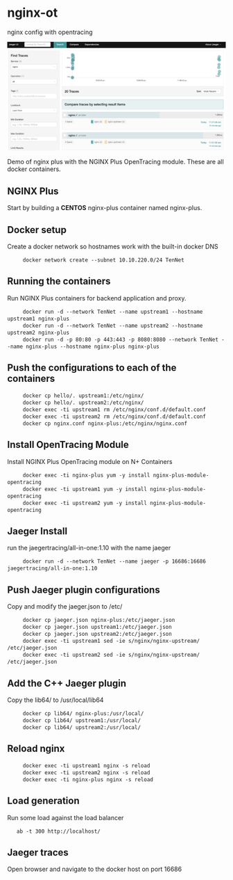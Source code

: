 # nginx-ot
nginx config with opentracing

![Teaser image](./jaeger-nginx.png)

Demo of nginx plus with the NGINX Plus OpenTracing module. These are all docker containers. 

## NGINX Plus
Start by building a **CENTOS** nginx-plus container named nginx-plus.

## Docker setup
Create a docker network so hostnames work with the built-in docker DNS
```
     docker network create --subnet 10.10.220.0/24 TenNet
```
## Running the containers
Run NGINX Plus containers for backend application and proxy.

```
     docker run -d --network TenNet --name upstream1 --hostname upstream1 nginx-plus
     docker run -d --network TenNet --name upstream2 --hostname upstream2 nginx-plus
     docker run -d -p 80:80 -p 443:443 -p 8080:8080 --network TenNet --name nginx-plus --hostname nginx-plus nginx-plus
```

## Push the configurations to each of the containers
```
     docker cp hello/. upstream1:/etc/nginx/
     docker cp hello/. upstream2:/etc/nginx/
     docker exec -ti upstream1 rm /etc/nginx/conf.d/default.conf
     docker exec -ti upstream2 rm /etc/nginx/conf.d/default.conf
     docker cp nginx.conf nginx-plus:/etc/nginx/nginx.conf
```

## Install OpenTracing Module
Install NGINX Plus OpenTracing module on N+ Containers

```
     docker exec -ti nginx-plus yum -y install nginx-plus-module-opentracing
     docker exec -ti upstream1 yum -y install nginx-plus-module-opentracing
     docker exec -ti upstream2 yum -y install nginx-plus-module-opentracing
```

## Jaeger Install
run the jaegertracing/all-in-one:1.10 with the name jaeger
```
     docker run -d --network TenNet --name jaeger -p 16686:16686 jaegertracing/all-in-one:1.10
 ```

## Push Jaeger plugin configurations
Copy and modify the jaeger.json to /etc/
```
     docker cp jaeger.json nginx-plus:/etc/jaeger.json
     docker cp jaeger.json upstream1:/etc/jaeger.json
     docker cp jaeger.json upstream2:/etc/jaeger.json
     docker exec -ti upstream1 sed -ie s/nginx/nginx-upstream/ /etc/jaeger.json
     docker exec -ti upstream2 sed -ie s/nginx/nginx-upstream/ /etc/jaeger.json
```

## Add the C++ Jaeger plugin
Copy the lib64/ to /usr/local/lib64

```
     docker cp lib64/ nginx-plus:/usr/local/
     docker cp lib64/ upstream1:/usr/local/
     docker cp lib64/ upstream2:/usr/local/
```


## Reload nginx
```
     docker exec -ti upstream1 nginx -s reload
     docker exec -ti upstream2 nginx -s reload
     docker exec -ti nginx-plus nginx -s reload
```

## Load generation
Run some load against the load balancer
```
   ab -t 300 http://localhost/
```

## Jaeger traces
Open browser and navigate to the docker host on port 16686

